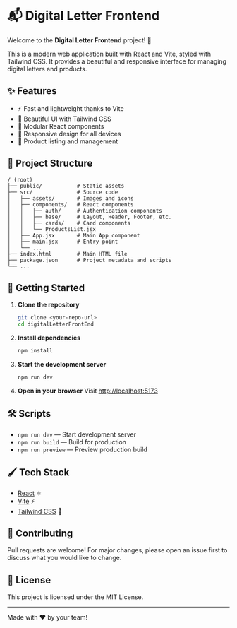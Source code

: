 # 📬 Digital Letter Frontend

Welcome to the **Digital Letter Frontend** project! 🚀

This is a modern web application built with React and Vite, styled with Tailwind CSS. It provides a beautiful and responsive interface for managing digital letters and products.

## ✨ Features

- ⚡️ Fast and lightweight thanks to Vite
- 🎨 Beautiful UI with Tailwind CSS
- 🧩 Modular React components
- 📱 Responsive design for all devices
- 🛒 Product listing and management

## 📂 Project Structure

```
/ (root)
├── public/           # Static assets
├── src/              # Source code
│   ├── assets/       # Images and icons
│   ├── components/   # React components
│   │   ├── auth/     # Authentication components
│   │   ├── base/     # Layout, Header, Footer, etc.
│   │   ├── cards/    # Card components
│   │   └── ProductsList.jsx
│   ├── App.jsx       # Main App component
│   ├── main.jsx      # Entry point
│   └── ...
├── index.html        # Main HTML file
├── package.json      # Project metadata and scripts
└── ...
```

## 🚀 Getting Started

1. **Clone the repository**
   ```bash
   git clone <your-repo-url>
   cd digitalLetterFrontEnd
   ```
2. **Install dependencies**
   ```bash
   npm install
   ```
3. **Start the development server**
   ```bash
   npm run dev
   ```
4. **Open in your browser**
   Visit [http://localhost:5173](http://localhost:5173)

## 🛠️ Scripts

- `npm run dev` — Start development server
- `npm run build` — Build for production
- `npm run preview` — Preview production build

## 🖌️ Tech Stack

- [React](https://react.dev/) ⚛️
- [Vite](https://vitejs.dev/) ⚡️
- [Tailwind CSS](https://tailwindcss.com/) 🌈

## 🤝 Contributing

Pull requests are welcome! For major changes, please open an issue first to discuss what you would like to change.

## 📄 License

This project is licensed under the MIT License.

---

Made with ❤️ by your team!
